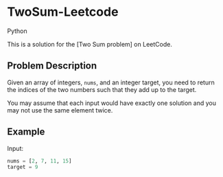 # TwoSum-Leetcode
Python

This is a solution for the [Two Sum problem] on LeetCode.

## Problem Description

Given an array of integers, `nums`, and an integer target, you need to return the indices of the two numbers such that they add up to the target.

You may assume that each input would have exactly one solution and you may not use the same element twice.

## Example

Input:
```python
nums = [2, 7, 11, 15]
target = 9
